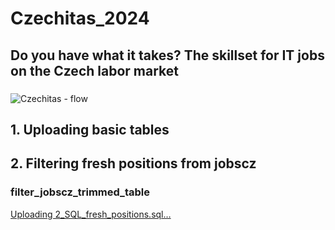 # Czechitas_2024
## Do you have what it takes? The skillset for IT jobs on the Czech labor market
### 


![Czechitas - flow](https://github.com/VladylenaHalchuk/Czechitas_2024/assets/112247563/0177f864-98fb-47db-a433-92e89cc02234)
## 1. Uploading basic tables

## 2. Filtering fresh positions from jobscz
### filter_jobscz_trimmed_table

[Uploading 2_SQL_fresh_positions.sql…]()
